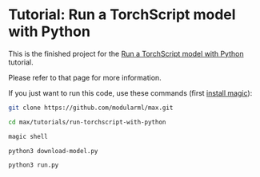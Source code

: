 # Tutorial: Run a TorchScript model with Python

This is the finished project for the [Run a TorchScript model with
Python](https://docs.modular.com/max/tutorials/run-torchscript-with-python)
tutorial.

Please refer to that page for more information.

If you just want to run this code, use these commands (first [install
magic](https://docs.modular.com/magic/#install-magic)):

```sh
git clone https://github.com/modularml/max.git

cd max/tutorials/run-torchscript-with-python

magic shell

python3 download-model.py

python3 run.py
```
